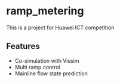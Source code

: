 # ramp_metering
This is a project for Huawei ICT competition 

## Features
* Co-simulation with Vissim
* Multi ramp control
* Mainline flow state prediction
